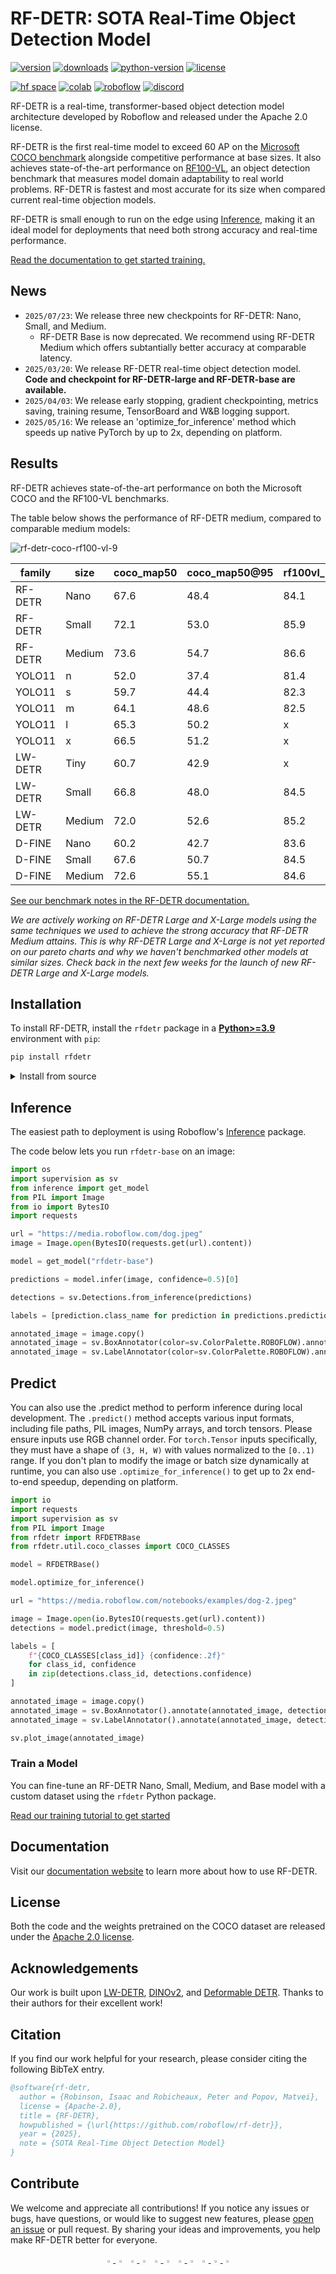 # RF-DETR: SOTA Real-Time Object Detection Model

[![version](https://badge.fury.io/py/rfdetr.svg)](https://badge.fury.io/py/rfdetr)
[![downloads](https://img.shields.io/pypi/dm/rfdetr)](https://pypistats.org/packages/rfdetr)
[![python-version](https://img.shields.io/pypi/pyversions/rfdetr)](https://badge.fury.io/py/rfdetr)
[![license](https://img.shields.io/badge/license-Apache%202.0-blue)](https://github.com/roboflow/rfdetr/blob/main/LICENSE)

[![hf space](https://img.shields.io/badge/%F0%9F%A4%97%20Hugging%20Face-Spaces-blue)](https://huggingface.co/spaces/SkalskiP/RF-DETR)
[![colab](https://colab.research.google.com/assets/colab-badge.svg)](https://colab.research.google.com/github/roboflow-ai/notebooks/blob/main/notebooks/how-to-finetune-rf-detr-on-detection-dataset.ipynb)
[![roboflow](https://raw.githubusercontent.com/roboflow-ai/notebooks/main/assets/badges/roboflow-blogpost.svg)](https://blog.roboflow.com/rf-detr)
[![discord](https://img.shields.io/discord/1159501506232451173?logo=discord&label=discord&labelColor=fff&color=5865f2&link=https%3A%2F%2Fdiscord.gg%2FGbfgXGJ8Bk)](https://discord.gg/GbfgXGJ8Bk)

RF-DETR is a real-time, transformer-based object detection model architecture developed by Roboflow and released under the Apache 2.0 license.

RF-DETR is the first real-time model to exceed 60 AP on the [Microsoft COCO benchmark](https://cocodataset.org/#home) alongside competitive performance at base sizes. It also achieves state-of-the-art performance on [RF100-VL](https://github.com/roboflow/rf100-vl), an object detection benchmark that measures model domain adaptability to real world problems. RF-DETR is fastest and most accurate for its size when compared current real-time objection models.

RF-DETR is small enough to run on the edge using [Inference](https://github.com/roboflow/inference), making it an ideal model for deployments that need both strong accuracy and real-time performance.

[Read the documentation to get started training.](https://rfdetr.roboflow.com)

## News

- `2025/07/23`: We release three new checkpoints for RF-DETR: Nano, Small, and Medium.
    - RF-DETR Base is now deprecated. We recommend using RF-DETR Medium which offers subtantially better accuracy at comparable latency.
- `2025/03/20`: We release RF-DETR real-time object detection model. **Code and checkpoint for RF-DETR-large and RF-DETR-base are available.**
- `2025/04/03`: We release early stopping, gradient checkpointing, metrics saving, training resume, TensorBoard and W&B logging support.
- `2025/05/16`: We release an 'optimize_for_inference' method which speeds up native PyTorch by up to 2x, depending on platform.

## Results

RF-DETR achieves state-of-the-art performance on both the Microsoft COCO and the RF100-VL benchmarks.

The table below shows the performance of RF-DETR medium, compared to comparable medium models:

![rf-detr-coco-rf100-vl-9](https://media.roboflow.com/rfdetr/pareto1.png)

|family|size  |coco_map50|coco_map50@95|rf100vl_map50|rv100vl_map50@95|latency|
|------|------|----------|------------|-------------|---------------|-------|
|RF-DETR|Nano  |67.6      |48.4        |84.1         |57.1           |2.32   |
|RF-DETR|Small |72.1      |53.0        |85.9         |59.6           |3.52   |
|RF-DETR|Medium|73.6      |54.7        |86.6         |60.6           |4.52   |
|YOLO11|n     |52.0      |37.4        |81.4         |55.3           |2.49   |
|YOLO11|s     |59.7      |44.4        |82.3         |56.2           |3.16   |
|YOLO11|m     |64.1      |48.6        |82.5         |56.5           |5.13   |
|YOLO11|l     |65.3      |50.2        |x            |x              |6.65   |
|YOLO11|x     |66.5      |51.2        |x            |x              |11.92  |
|LW-DETR|Tiny  |60.7      |42.9        |x            |x              |1.91   |
|LW-DETR|Small |66.8      |48.0        |84.5         |58.0           |2.62   |
|LW-DETR|Medium|72.0      |52.6        |85.2         |59.4           |4.49   |
|D-FINE |Nano  |60.2      |42.7        |83.6         |57.7           |2.12   |
|D-FINE |Small |67.6      |50.7        |84.5         |59.9           |3.55   |
|D-FINE |Medium|72.6      |55.1        |84.6         |60.2           |5.68   |

[See our benchmark notes in the RF-DETR documentation.](https://rfdetr.roboflow.com/learn/benchmarks/)

_We are actively working on RF-DETR Large and X-Large models using the same techniques we used to achieve the strong accuracy that RF-DETR Medium attains. This is why RF-DETR Large and X-Large is not yet reported on our pareto charts and why we haven't benchmarked other models at similar sizes. Check back in the next few weeks for the launch of new RF-DETR Large and X-Large models._

## Installation

To install RF-DETR, install the `rfdetr` package in a [**Python>=3.9**](https://www.python.org/) environment with `pip`:

```bash
pip install rfdetr
```

<details>
<summary>Install from source</summary>

<br>

By installing RF-DETR from source, you can explore the most recent features and enhancements that have not yet been officially released. Please note that these updates are still in development and may not be as stable as the latest published release.

```bash
pip install git+https://github.com/roboflow/rf-detr.git
```

</details>

## Inference

The easiest path to deployment is using Roboflow's [Inference](https://github.com/roboflow/inference) package. 

The code below lets you run `rfdetr-base` on an image:

```python
import os
import supervision as sv
from inference import get_model
from PIL import Image
from io import BytesIO
import requests

url = "https://media.roboflow.com/dog.jpeg"
image = Image.open(BytesIO(requests.get(url).content))

model = get_model("rfdetr-base")

predictions = model.infer(image, confidence=0.5)[0]

detections = sv.Detections.from_inference(predictions)

labels = [prediction.class_name for prediction in predictions.predictions]

annotated_image = image.copy()
annotated_image = sv.BoxAnnotator(color=sv.ColorPalette.ROBOFLOW).annotate(annotated_image, detections)
annotated_image = sv.LabelAnnotator(color=sv.ColorPalette.ROBOFLOW).annotate(annotated_image, detections, labels)
```

## Predict

You can also use the .predict method to perform inference during local development. The `.predict()` method accepts various input formats, including file paths, PIL images, NumPy arrays, and torch tensors. Please ensure inputs use RGB channel order. For `torch.Tensor` inputs specifically, they must have a shape of `(3, H, W)` with values normalized to the `[0..1)` range. If you don't plan to modify the image or batch size dynamically at runtime, you can also use `.optimize_for_inference()` to get up to 2x end-to-end speedup, depending on platform.

```python
import io
import requests
import supervision as sv
from PIL import Image
from rfdetr import RFDETRBase
from rfdetr.util.coco_classes import COCO_CLASSES

model = RFDETRBase()

model.optimize_for_inference()

url = "https://media.roboflow.com/notebooks/examples/dog-2.jpeg"

image = Image.open(io.BytesIO(requests.get(url).content))
detections = model.predict(image, threshold=0.5)

labels = [
    f"{COCO_CLASSES[class_id]} {confidence:.2f}"
    for class_id, confidence
    in zip(detections.class_id, detections.confidence)
]

annotated_image = image.copy()
annotated_image = sv.BoxAnnotator().annotate(annotated_image, detections)
annotated_image = sv.LabelAnnotator().annotate(annotated_image, detections, labels)

sv.plot_image(annotated_image)
```

### Train a Model

You can fine-tune an RF-DETR Nano, Small, Medium, and Base model with a custom dataset using the `rfdetr` Python package.

[Read our training tutorial to get started](https://rfdetr.roboflow.com/learn/train/)

## Documentation

Visit our [documentation website](https://rfdetr.roboflow.com) to learn more about how to use RF-DETR.

## License

Both the code and the weights pretrained on the COCO dataset are released under the [Apache 2.0 license](https://github.com/roboflow/r-flow/blob/main/LICENSE).

## Acknowledgements

Our work is built upon [LW-DETR](https://arxiv.org/pdf/2406.03459), [DINOv2](https://arxiv.org/pdf/2304.07193), and [Deformable DETR](https://arxiv.org/pdf/2010.04159). Thanks to their authors for their excellent work!

## Citation

If you find our work helpful for your research, please consider citing the following BibTeX entry.

```bibtex
@software{rf-detr,
  author = {Robinson, Isaac and Robicheaux, Peter and Popov, Matvei},
  license = {Apache-2.0},
  title = {RF-DETR},
  howpublished = {\url{https://github.com/roboflow/rf-detr}},
  year = {2025},
  note = {SOTA Real-Time Object Detection Model}
}
```

## Contribute

We welcome and appreciate all contributions! If you notice any issues or bugs, have questions, or would like to suggest new features, please [open an issue](https://github.com/roboflow/rf-detr/issues/new) or pull request. By sharing your ideas and improvements, you help make RF-DETR better for everyone.

<div align="center">
      <a href="https://youtube.com/roboflow">
          <img
            src="https://media.roboflow.com/notebooks/template/icons/purple/youtube.png?ik-sdk-version=javascript-1.4.3&updatedAt=1672949634652"
            width="3%"
          />
      </a>
      <img src="https://raw.githubusercontent.com/ultralytics/assets/main/social/logo-transparent.png" width="3%"/>
      <a href="https://roboflow.com">
          <img
            src="https://media.roboflow.com/notebooks/template/icons/purple/roboflow-app.png?ik-sdk-version=javascript-1.4.3&updatedAt=1672949746649"
            width="3%"
          />
      </a>
      <img src="https://raw.githubusercontent.com/ultralytics/assets/main/social/logo-transparent.png" width="3%"/>
      <a href="https://www.linkedin.com/company/roboflow-ai/">
          <img
            src="https://media.roboflow.com/notebooks/template/icons/purple/linkedin.png?ik-sdk-version=javascript-1.4.3&updatedAt=1672949633691"
            width="3%"
          />
      </a>
      <img src="https://raw.githubusercontent.com/ultralytics/assets/main/social/logo-transparent.png" width="3%"/>
      <a href="https://docs.roboflow.com">
          <img
            src="https://media.roboflow.com/notebooks/template/icons/purple/knowledge.png?ik-sdk-version=javascript-1.4.3&updatedAt=1672949634511"
            width="3%"
          />
      </a>
      <img src="https://raw.githubusercontent.com/ultralytics/assets/main/social/logo-transparent.png" width="3%"/>
      <a href="https://discuss.roboflow.com">
          <img
            src="https://media.roboflow.com/notebooks/template/icons/purple/forum.png?ik-sdk-version=javascript-1.4.3&updatedAt=1672949633584"
            width="3%"
          />
      <img src="https://raw.githubusercontent.com/ultralytics/assets/main/social/logo-transparent.png" width="3%"/>
      <a href="https://blog.roboflow.com">
          <img
            src="https://media.roboflow.com/notebooks/template/icons/purple/blog.png?ik-sdk-version=javascript-1.4.3&updatedAt=1672949633605"
            width="3%"
          />
      </a>
      </a>
  </div>
</div>
